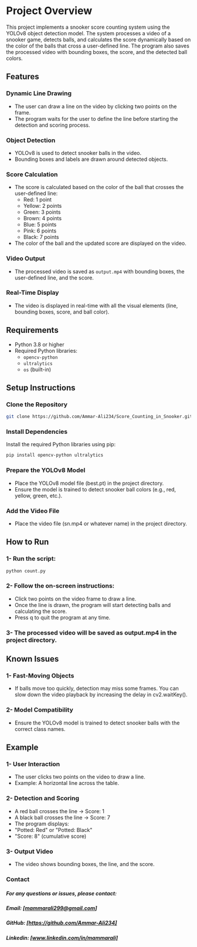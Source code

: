 # Project Overview

This project implements a snooker score counting system using the YOLOv8 object detection model. The system processes a video of a snooker game, detects balls, and calculates the score dynamically based on the color of the balls that cross a user-defined line. The program also saves the processed video with bounding boxes, the score, and the detected ball colors.

## Features

### Dynamic Line Drawing
- The user can draw a line on the video by clicking two points on the frame.
- The program waits for the user to define the line before starting the detection and scoring process.

### Object Detection
- YOLOv8 is used to detect snooker balls in the video.
- Bounding boxes and labels are drawn around detected objects.

### Score Calculation
- The score is calculated based on the color of the ball that crosses the user-defined line:
  - Red: 1 point
  - Yellow: 2 points
  - Green: 3 points
  - Brown: 4 points
  - Blue: 5 points
  - Pink: 6 points
  - Black: 7 points
- The color of the ball and the updated score are displayed on the video.

### Video Output
- The processed video is saved as `output.mp4` with bounding boxes, the user-defined line, and the score.

### Real-Time Display
- The video is displayed in real-time with all the visual elements (line, bounding boxes, score, and ball color).

## Requirements

- Python 3.8 or higher
- Required Python libraries:
  - `opencv-python`
  - `ultralytics`
  - `os` (built-in)

## Setup Instructions

### Clone the Repository
```bash
git clone https://github.com/Ammar-Ali234/Score_Counting_in_Snooker.git
```
### Install Dependencies
Install the required Python libraries using pip:

```bash
pip install opencv-python ultralytics
```

### **Prepare the YOLOv8 Model**
- Place the YOLOv8 model file (best.pt) in the project directory.
- Ensure the model is trained to detect snooker ball colors (e.g., red, yellow, green, etc.).

### Add the Video File
- Place the video file (sn.mp4 or whatever name) in the project directory.

## How to Run
### 1- Run the script:
```bash
python count.py
```

### 2- Follow the on-screen instructions:
- Click two points on the video frame to draw a line.
- Once the line is drawn, the program will start detecting balls and calculating the score.
- Press q to quit the program at any time.

### 3- The processed video will be saved as output.mp4 in the project directory.

## Known Issues
### 1- Fast-Moving Objects
- If balls move too quickly, detection may miss some frames. You can slow down the video playback by increasing the delay in cv2.waitKey().
### 2- Model Compatibility
- Ensure the YOLOv8 model is trained to detect snooker balls with the correct class names.

## Example
### 1- User Interaction
- The user clicks two points on the video to draw a line.
- Example: A horizontal line across the table.
### 2- Detection and Scoring
- A red ball crosses the line → Score: 1
- A black ball crosses the line → Score: 7
- The program displays:
- "Potted: Red" or "Potted: Black"
- "Score: 8" (cumulative score)
### 3- Output Video
- The video shows bounding boxes, the line, and the score.

### Contact
##### For any questions or issues, please contact:

##### Email: [mammarali299@gmail.com]
##### GitHub: [https://github.com/Ammar-Ali234]
##### Linkedin: [www.linkedin.com/in/mammarali]
